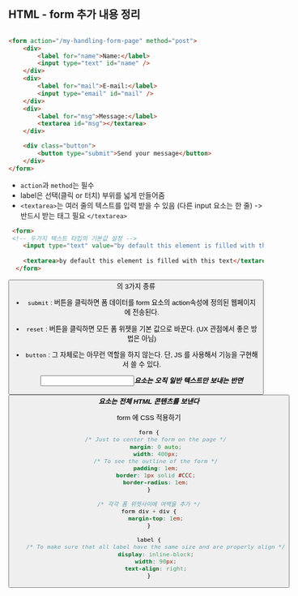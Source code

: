 ## HTML - form 추가 내용 정리

```html

<form action="/my-handling-form-page" method="post">
    <div>
        <label for="name">Name:</label>
        <input type="text" id="name" />
    </div>
    <div>
        <label for="mail">E-mail:</label>
        <input type="email" id="mail" />
    </div>
    <div>
        <label for="msg">Message:</label>
        <textarea id="msg"></textarea>
    </div>

    <div class="button">
        <button type="submit">Send your message</button>
    </div>
</form>
```

- `action`과 `method`는 필수
- label은 선택(클릭 or 터치) 부위를 넓게 만들어줌
- `<textarea>`는 여러 줄의 텍스트를 입력 받을 수 있음 (다른 input 요소는 한 줄) -> 반드시 받는 태그 필요 `</textarea>`



```html
 <form>
 <!-- 두가지 텍스트 타입의 기본값 설정 -->    
    <input type="text" value="by default this element is filled with this text" />
     
    <textarea>by default this element is filled with this text</textarea>
  </form>
```



<button> 의 3가지 종류

- `submit` : 버튼을 클릭하면 폼 데이터를 form 요소의 action속성에 정의된 웹페이지 에 전송된다.

- `reset` : 버튼을 클릭하면 모든 폼 위젯을 기본 값으로 바꾼다. (UX 관점에서 좋은 방법은 아님)
- `button` : 그 자체로는 아무런 역할을 하지 않는다. 단, JS 를 사용해서 기능을 구현해서 쓸 수 있다. 

  ***<input>요소는 오직 일반 텍스트만 보내는 반면 <button>요소는 전체 HTML 콘텐츠를 보낸다***



form 에 CSS 적용하기

```css
form {
    /* Just to center the form on the page */
    margin: 0 auto;
    width: 400px;
    /* To see the outline of the form */
    padding: 1em;
    border: 1px solid #CCC;
    border-radius: 1em;
}

/* 각각 폼 위젯사이에 여백을 추가 */
form div + div {
    margin-top: 1em;
}

label {
    /* To make sure that all label have the same size and are properly align */
    display: inline-block;
    width: 90px;
    text-align: right;
}


```

